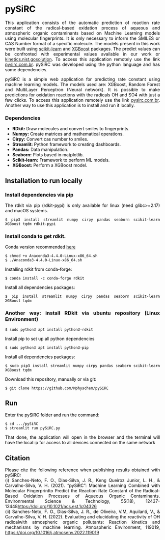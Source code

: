 # pySiRC

<body style='text-align: justify; color: black;'>
<p> This application consists of the automatic prediction of reaction rate constant of the radical-based oxidation process
of aqueous and atmospheric organic contaminants based on Machine Learning models using molecular fingerprints.
It is only necessary to inform the SMILES or CAS Number format of a specific molecule.
The models present in this work were built using <a href="https://scikit-learn.org/stable/"target="_blank">scikit-learn</a> and <a href="https://xgboost.readthedocs.ien/latest/python/python_api.html"target="_blank">XGBoost</a> packages.
The predict values can be confronted with experimental values available in our work or <a href="https://kinetics.nist.gov/solution/"target="_blank">kinetics.nist.gosolution</a>.
To access this application remotely use the link <a href="http://pysirc.com.br/"target="_blank">pysirc.com.br</a>. pySiRC was developed using the python language and has some dependencies.
</p>
</body>

pySiRC is a simple web application for predicting rate constant using machine learning models.
The models used are: XGBoost, Random Forest and MultiLayer Perceptron (Neural network). It is possible to make predictions for oxidation reactions with the radicals OH and SO4 with just a few clicks. To access this application remotely use the link [pysirc.com.br](http://pysirc.com.br/).
Another way to use this application is to install and run it locally. 

### Dependencies
<ul>
<li><b>RDkit:</b> Draw molecules and convert smiles to fingerprints.</li>
<li><b>Numpy:</b> Create matrices and mathematical operations.</li>
<li><b>Cirpy:</b> Convert cas number to smiles.</li>
<li><b>Streamlit:</b> Python framework to creating dashboards.</li>
<li><b>Pandas:</b> Data manipulation.</li>
<li><b>Seaborn:</b> Plots based in matplotlib.</li>
<li><b>Scikit-learn:</b> Framework to perform ML models.</li>
<li><b>XGBoost:</b> Perform a XGBoost model.</li>
  
</ul>

## Installation to run locally

### Install dependencies via pip
The rdkit via pip (rdkit-pypi) is only available for linux (need glibc>=2.17) and macOS systems.
```
$ pip3 install streamlit numpy cirpy pandas seaborn scikit-learn XGBoost tqdm rdkit-pypi
```

### Install conda to get rdkit.
Conda version recommended [here](https://repo.anaconda.com/archive/Anaconda3-4.4.0-Linux-x86_64.sh)
```
$ chmod +x Anaconda3-4.4.0-Linux-x86_64.sh
$ ./Anaconda3-4.4.0-Linux-x86_64.sh
```
Installing rdkit from conda-forge:
```
$ conda install -c conda-forge rdkit
```
Install all dependencies packages:
```
$ pip install streamlit numpy cirpy pandas seaborn scikit-learn XGBoost tqdm
```

### Another way: install RDkit via ubuntu repository (Linux Environment)
```
$ sudo python3 apt install python3-rdkit
```
Install pip to set up all python dependencies
```
$ sudo python3 apt install python3-pip
```
Install all dependencies packages:
```
$ sudo pip3 install streamlit numpy cirpy pandas seaborn scikit-learn XGBoost tqdm
```

Download this repository, manually or via git:
```
$ git clone https://github.com/Mphyschem/pySiRC
```

## Run
Enter the pySiRC folder and run the command:
```
$ cd .../pySiRC
$ streamlit run pySiRC.py
```
That done, the application will open in the browser and the terminal will have the
local ip for access to all devices connected on the same network

<h2 style='text-align: justify; color: black;'>Citation</h2>
Please cite the following reference when publishing results obtained with pySiRC:<br>
(i) Sanches-Neto, F. O., Dias-Silva, J. R., Keng Queiroz Junior, L. H., & Carvalho-Silva, V. H. (2021). “pySiRC”: Machine Learning Combined with Molecular Fingerprintto Predict the Reaction Rate Constant of the Radical-Based Oxidation Processes of Aqueous Organic Contaminants. Environmental Science & Technology, 55(18), 12437-12448<a href="https://doi.org/10.1021/acs.est.1c04326"target="_blank">https://doi.org/10.1021/acs.est.1c04326</a><br>
(ii) Sanches-Neto, F. O., Dias-Silva, J. R., de Oliveira, V.M,  Aquilanti, V., & Carvalho-Silva, V. H. (2022). Evaluating and elucidating the reactivity of OH radicalwith atmospheric organic pollutants: Reaction kinetics and mechanisms by machine learning. Atmospheric Environment, 119019, <a href="https://doi.org/10.1016/j.atmosen2022.119019"target="_blank">https://doi.org/10.1016/j.atmosenv.2022.119019</a>
</p>
</body>

